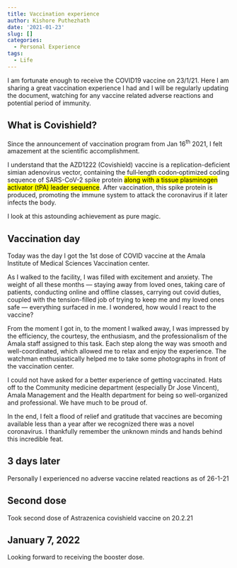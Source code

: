 ```yaml
---
title: Vaccination experience
author: Kishore Puthezhath
date: '2021-01-23'
slug: []
categories:
  - Personal Experience
tags:
  - Life
---
```


I am fortunate enough to receive the COVID19 vaccine on 23/1/21. Here I am sharing a great vaccination experience I had and I will be regularly updating the document, watching for any vaccine related adverse reactions and potential period of immunity. 

## What is Covishield?
 
Since the announcement of vaccination program from Jan 16<sup>th</sup> 2021, I felt amazement at the scientific accomplishment.

I understand that the AZD1222 (Covishield) vaccine is a replication-deficient simian adenovirus vector, containing the full‐length codon‐optimized coding sequence of SARS-CoV-2 spike protein <mark>along with a tissue plasminogen activator (tPA) leader sequence</mark>. After vaccination, this spike protein is produced, promoting the immune system to attack the coronavirus if it later infects the body.

I look at this astounding achievement as pure magic.

## Vaccination day

Today was the day I got the 1st dose of COVID vaccine at the Amala Institute of Medical Sciences Vaccination center.

As I walked to the facility, I was filled with excitement and anxiety. The weight of all these months — staying away from loved ones, taking care of patients, conducting online and offline classes, carrying out covid duties, coupled with the tension-filled job of trying to keep me and my loved ones safe — everything surfaced in me. I wondered, how would I react to the vaccine?

From the moment I got in, to the moment I walked away, I was impressed by the efficiency, the courtesy, the enthusiasm, and the professionalism of the Amala staff assigned to this task. Each step along the way was smooth and well-coordinated, which allowed me to relax and enjoy the experience. The watchman enthusiastically helped me to take some photographs in front of the vaccination center.

I could not have asked for a better experience of getting vaccinated. Hats off to the Community medicine department (especially Dr Jose Vincent), Amala Management and the Health department for being so well-organized and professional. We have much to be proud of.

In the end, I felt a flood of relief and gratitude that vaccines are becoming available less than a year after we recognized there was a novel coronavirus. I thankfully remember the unknown minds and hands behind this incredible feat.

## 3 days later

Personally I experienced no adverse vaccine related reactions as of 26-1-21

## Second dose

Took second dose of Astrazenica covishield vaccine on 20.2.21

## January 7, 2022

Looking forward to receiving the booster dose.